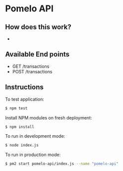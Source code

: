 Pomelo API
=====================================

How does this work?
----------------

-


Available End points
-------
- GET /transactions
- POST /transactions


## Instructions

To test application:

```bash
$ npm test
```

Install NPM modules on fresh deployment:

```bash
$ npm install
```

To run in development mode:

```bash
$ node index.js
```

To run in production mode:

```bash
$ pm2 start pomelo-api/index.js --name "pomelo-api"
```
